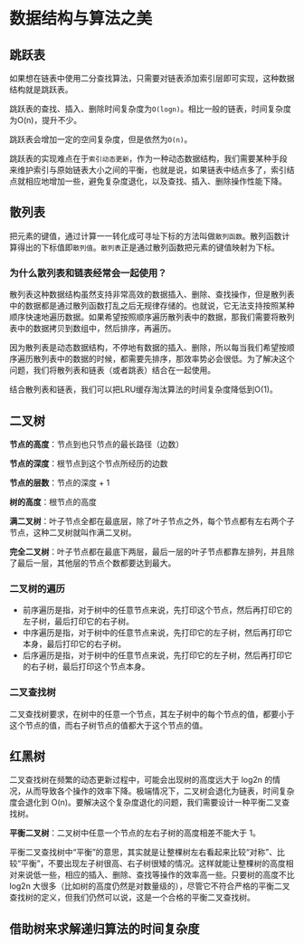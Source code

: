 # 数据结构与算法之美

## 跳跃表

如果想在链表中使用二分查找算法，只需要对链表添加索引层即可实现，这种数据结构就是跳跃表。

跳跃表的查找、插入、删除时间复杂度为`O(logn)`。相比一般的链表，时间复杂度为O(n)，提升不少。

跳跃表会增加一定的空间复杂度，但是依然为`O(n)`。

跳跃表的实现难点在于`索引动态更新`，作为一种动态数据结构，我们需要某种手段来维护索引与原始链表大小之间的平衡，也就是说，如果链表中结点多了，索引结点就相应地增加一些，避免复杂度退化，以及查找、插入、删除操作性能下降。

## 散列表

把元素的键值，通过计算一一转化成可寻址下标的方法叫做`散列函数`。散列函数计算得出的下标值即`散列值`。`散列表`正是通过散列函数把元素的键值映射为下标。



### 为什么散列表和链表经常会一起使用？

散列表这种数据结构虽然支持非常高效的数据插入、删除、查找操作，但是散列表中的数据都是通过散列函数打乱之后无规律存储的。也就说，它无法支持按照某种顺序快速地遍历数据。如果希望按照顺序遍历散列表中的数据，那我们需要将散列表中的数据拷贝到数组中，然后排序，再遍历。

因为散列表是动态数据结构，不停地有数据的插入、删除，所以每当我们希望按顺序遍历散列表中的数据的时候，都需要先排序，那效率势必会很低。为了解决这个问题，我们将散列表和链表（或者跳表）结合在一起使用。

结合散列表和链表，我们可以把LRU缓存淘汰算法的时间复杂度降低到O(1)。



## 二叉树

**节点的高度**：节点到也只节点的最长路径（边数）

**节点的深度**：根节点到这个节点所经历的边数

**节点的层数**：节点的深度 + 1

**树的高度**：根节点的高度

**满二叉树**：叶子节点全都在最底层，除了叶子节点之外，每个节点都有左右两个子节点，这种二叉树就叫作满二叉树。

**完全二叉树**：叶子节点都在最底下两层，最后一层的叶子节点都靠左排列，并且除了最后一层，其他层的节点个数都要达到最大。



### 二叉树的遍历

* 前序遍历是指，对于树中的任意节点来说，先打印这个节点，然后再打印它的左子树，最后打印它的右子树。
* 中序遍历是指，对于树中的任意节点来说，先打印它的左子树，然后再打印它本身，最后打印它的右子树。
* 后序遍历是指，对于树中的任意节点来说，先打印它的左子树，然后再打印它的右子树，最后打印这个节点本身。



### 二叉查找树

二叉查找树要求，在树中的任意一个节点，其左子树中的每个节点的值，都要小于这个节点的值，而右子树节点的值都大于这个节点的值。





## 红黑树

二叉查找树在频繁的动态更新过程中，可能会出现树的高度远大于 log2n 的情况，从而导致各个操作的效率下降。极端情况下，二叉树会退化为链表，时间复杂度会退化到 O(n)。要解决这个复杂度退化的问题，我们需要设计一种平衡二叉查找树。

**平衡二叉树**：二叉树中任意一个节点的左右子树的高度相差不能大于 1。

平衡二叉查找树中“平衡”的意思，其实就是让整棵树左右看起来比较“对称”、比较“平衡”，不要出现左子树很高、右子树很矮的情况。这样就能让整棵树的高度相对来说低一些，相应的插入、删除、查找等操作的效率高一些。只要树的高度不比log2n 大很多（比如树的高度仍然是对数量级的），尽管它不符合严格的平衡二叉查找树的定义，但我们仍然可以说，这是一个合格的平衡二叉查找树。



## 借助树来求解递归算法的时间复杂度



